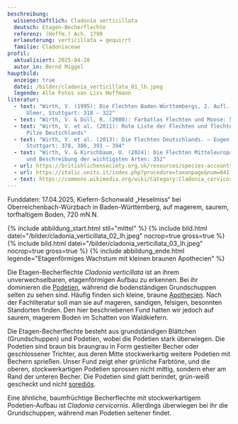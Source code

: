 ```yaml
---
beschreibung:
  wissenschaftlich: Cladonia verticillata
  deutsch: Etagen-Becherflechte
  referenz: (Hoffm.) Ach. 1799
  erlaeuterung: verticillata = gequirrt
  familie: Cladoniaceae
profil:
  aktualisiert: 2025-04-28
  autor_in: Bernd Miggel
hauptbild:
  anzeige: true
  datei: /bilder/cladonia_verticillata_01_lh.jpeg
  legende: Alle Fotos von Liss Hoffmann
literatur:
  - text: "Wirth, V. (1995): Die Flechten Baden-Württembergs, 2. Aufl., 1006 S.;
      Ulmer, Stuttgart: 318 – 322"
  - text: "Wirth, V. & Düll, R. (2000): Farbatlas Flechten und Moose: 56"
  - text: "Wirth, V. et al. (2011): Rote Liste der Flechten und flechtenbewohnende
      Pilze Deutschlands"
  - text: "Wirth, V. et al. (2013): Die Flechten Deutschlands. – Eugen Ulmer KG,
      Stuttgart: 378, 386, 393 – 394"
  - text: "Wirth, V. & Kirschbaum, U. (2024): Die Flechten Mitteleuropas. Bestimmung
      und Beschreibung der wichtigsten Arten: 352"
  - url: https://britishlichensociety.org.uk/resources/species-accounts/cladonia-verticillata
  - url: https://italic.units.it/index.php?procedure=taxonpage&num=841
  - text: https://commons.wikimedia.org/wiki/Category:Cladonia_cervicornis_subsp._verticillata
---
```

Funddaten: 17.04.2025, Kiefern-Schonwald „Heselmiss“ bei Oberreichenbach-Würzbach in Baden-Württemberg, auf magerem, saurem, torfhaltigem Boden, 720 mN.N.

{% include abbildung_start.html stil="mittel" %}
{% include bild.html datei="/bilder/cladonia_verticillata_02_lh.jpeg" nocrop=true gross=true %}
{% include bild.html datei="/bilder/cladonia_verticillata_03_lh.jpeg" nocrop=true gross=true %}
{% include abbildung_ende.html legende="Etagenförmiges Wachstum mit kleinen braunen Apothecien" %}

Die Etagen-Becherflechte *Cladonia verticillata* ist an ihrem unverwechselbaren, etagenförmigen Aufbau zu erkennen. Bei ihr dominieren die [Podetien](Podetien "Glossar"), während die bodenständigen Grundschuppen selten zu sehen sind. Häufig finden sich kleine, braune [Apothecien](Apothecien "Glossar"). Nach der Fachliteratur soll man sie auf mageren, sandigen, felsigen, besonnten Standorten finden. Den hier beschriebenen Fund hatten wir jedoch auf saurem, magerem Boden im Schatten von Waldkiefern.

Die Etagen-Becherflechte besteht aus grundständigen Blättchen (Grundschuppen) und Podetien, wobei die Podetien stark überwiegen. Die Podetien sind braun bis braungrau in Form gestielter Becher oder geschlossener Trichter, aus deren Mitte stockwerkartig weitere Podetien mit Bechern sprießen. Unser Fund zeigt eher grünliche Farbtöne, und die oberen, stockwerkartigen Podetien sprossen nicht mittig, sondern eher am Rand der unteren Becher. Die Podetien sind glatt berindet, grün-weiß gescheckt und nicht [sorediös](sorediös "Glossar").

Eine ähnliche, baumfrüchtige Becherflechte mit stockwerkartigem Podetien-Aufbau ist *Cladonia cervicornis*. Allerdings überwiegen bei ihr die Grundschuppen, während man Podetien seltener findet.